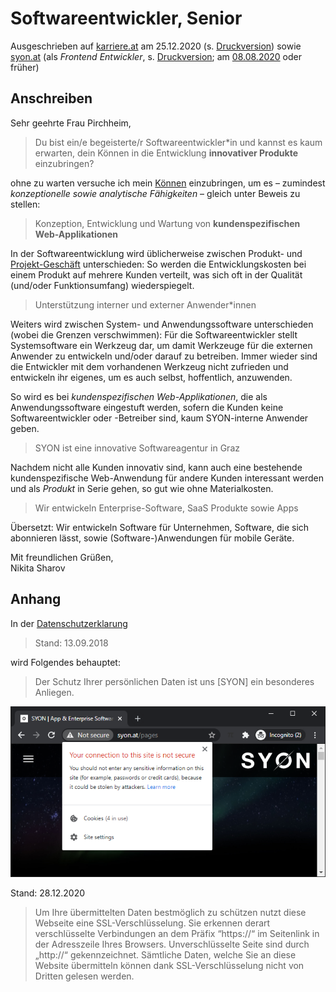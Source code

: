 # Softwareentwickler, Senior

Ausgeschrieben auf [karriere.at](https://www.karriere.at/jobs/5772741)  am 25.12.2020 (s. [Druckversion](media/softwareentwickler_karriere.at.pdf)) sowie [syon.at](http://www.syon.at/pages/careers) (als *Frontend Entwickler*, s. [Druckversion](media/frontend-entwickler_syon.at.pdf); am [08.08.2020](https://web.archive.org/web/20200929173925/http://syon.at/pages/careers) oder früher)

## Anschreiben

Sehr geehrte Frau Pirchheim,

> Du bist ein/e begeisterte/r Softwareentwickler*in und kannst es kaum erwarten, dein Können in die Entwicklung **innovativer Produkte** einzubringen?

ohne zu warten versuche ich mein [Können](https://observablehq.com/@nikita-sharov/publications) einzubringen, um es – zumindest *konzeptionelle sowie analytische Fähigkeiten* – gleich unter Beweis zu stellen:

> Konzeption, Entwicklung und Wartung von **kundenspezifischen Web-Applikationen**

In der Softwareentwicklung wird üblicherweise zwischen Produkt- und [Projekt-Geschäft](http://www.syon.at/pages/portfolio) unterschieden: So werden die Entwicklungskosten bei einem Produkt auf mehrere Kunden verteilt, was sich oft in der Qualität (und/oder Funktionsumfang) wiederspiegelt.

> Unterstützung interner und externer Anwender*innen

Weiters wird zwischen System- und Anwendungssoftware unterschieden (wobei die Grenzen verschwimmen): Für die Softwareentwickler stellt Systemsoftware ein Werkzeug dar, um damit Werkzeuge für die externen Anwender zu entwickeln und/oder darauf zu betreiben. Immer wieder sind die Entwickler mit dem vorhandenen Werkzeug nicht zufrieden und entwickeln ihr eigenes, um es auch selbst, hoffentlich, anzuwenden.

So wird es bei *kundenspezifischen Web-Applikationen*, die als Anwendungssoftware eingestuft werden, sofern die Kunden keine Softwareentwickler oder -Betreiber sind, kaum SYON-interne Anwender geben.

> SYON ist eine innovative Softwareagentur in Graz

Nachdem nicht alle Kunden innovativ sind, kann auch eine bestehende kundenspezifische Web-Anwendung für andere Kunden interessant werden und als *Produkt* in Serie gehen, so gut wie ohne Materialkosten.

> Wir entwickeln Enterprise-Software, SaaS Produkte sowie Apps

Übersetzt: Wir entwickeln Software für Unternehmen, Software, die sich abonnieren lässt, sowie (Software-)Anwendungen für mobile Geräte.

Mit freundlichen Grüßen,  
Nikita Sharov

## Anhang

In der [Datenschutzerklarung](http://www.syon.at/pages/privacy)

> Stand: 13.09.2018

wird Folgendes behauptet:

> Der Schutz Ihrer persönlichen Daten ist uns [SYON] ein besonderes Anliegen.

![SYON Homepage](media/homepage.png)

Stand: 28.12.2020

> Um Ihre übermittelten Daten bestmöglich zu schützen nutzt diese Webseite eine SSL-Verschlüsselung. Sie erkennen derart verschlüsselte Verbindungen an dem Präfix “https://“ im Seitenlink in der Adresszeile Ihres Browsers. Unverschlüsselte Seite sind durch „http://“ gekennzeichnet. Sämtliche Daten, welche Sie an diese Website übermitteln können dank SSL-Verschlüsselung nicht von Dritten gelesen werden.
